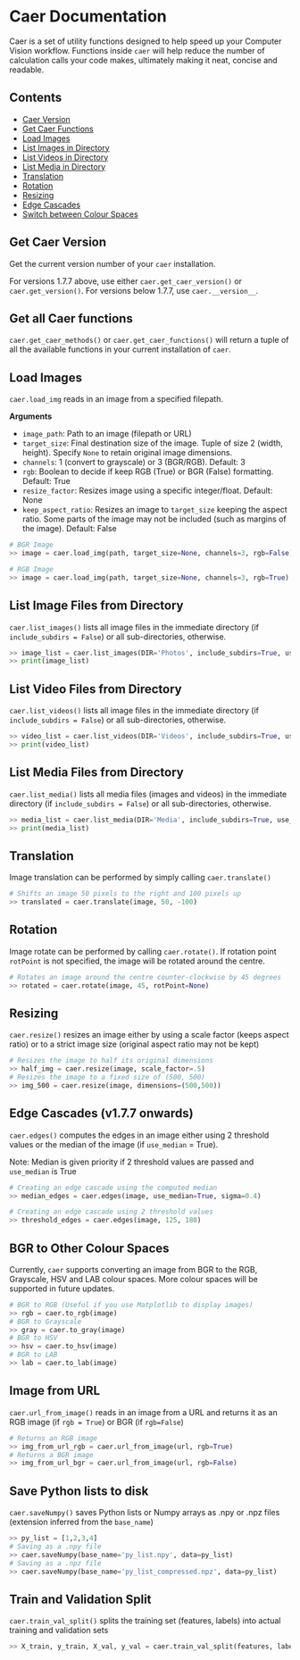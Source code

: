 # Caer Documentation
Caer is a set of utility functions designed to help speed up your Computer Vision workflow. Functions inside `caer` will help reduce the number of calculation calls your code makes, ultimately making it neat, concise and readable.

## Contents
- [Caer Version](#get-caer-version)
- [Get Caer Functions](#get-caer-functions)
- [Load Images](#load-images)
- [List Images in Directory](#list-image-files-from-directory)
- [List Videos in Directory](#list-video-files-from-directory)
- [List Media in Directory](#list-media-files-from-directory)
- [Translation](#translation)
- [Rotation](#rotation)
- [Resizing](#resizing)
- [Edge Cascades](#edge-cascades)
- [Switch between Colour Spaces](#switch-between-colour-spaces)



## Get Caer Version
Get the current version number of your `caer` installation.

For versions 1.7.7 above, use either `caer.get_caer_version()` or `caer.get_version()`.
For versions below 1.7.7, use `caer.__version__`.

## Get all Caer functions
`caer.get_caer_methods()` or `caer.get_caer_functions()` will return a tuple of all the available functions in your current installation of `caer`. 

## Load Images
`caer.load_img` reads in an image from a specified filepath. 

**Arguments**
- `image_path`: Path to an image (filepath or URL)
- `target_size`: Final destination size of the image. Tuple of size 2 (width, height). Specify `None` to retain original image dimensions. 
- `channels`: 1 (convert to grayscale) or 3 (BGR/RGB). Default: 3
- `rgb`: Boolean to decide if keep RGB (True) or BGR (False) formatting. Default: True
- `resize_factor`: Resizes image using a specific integer/float. Default: None
- `keep_aspect_ratio`: Resizes an image to `target_size` keeping the aspect ratio. Some parts of the image may not be included (such as margins of the image). Default: False
```python
# BGR Image
>> image = caer.load_img(path, target_size=None, channels=3, rgb=False)

# RGB Image
>> image = caer.load_img(path, target_size=None, channels=3, rgb=True)
```

## List Image Files from Directory
`caer.list_images()` lists all image files in the immediate directory (if `include_subdirs = False`)  or all sub-directories, otherwise. 
```python
>> image_list = caer.list_images(DIR='Photos', include_subdirs=True, use_fullpath=False, get_size=False)
>> print(image_list)
```

## List Video Files from Directory
`caer.list_videos()` lists all image files in the immediate directory (if `include_subdirs = False`)  or all sub-directories, otherwise. 
```python
>> video_list = caer.list_videos(DIR='Videos', include_subdirs=True, use_fullpath=False, get_size=False)
>> print(video_list)
```

## List Media Files from Directory
`caer.list_media()` lists all media files (images and videos) in the immediate directory (if `include_subdirs = False`)  or all sub-directories, otherwise. 
```python
>> media_list = caer.list_media(DIR='Media', include_subdirs=True, use_fullpath=False, get_size=False)
>> print(media_list)
```

## Translation
Image translation can be performed by simply calling `caer.translate()` 
```python
# Shifts an image 50 pixels to the right and 100 pixels up
>> translated = caer.translate(image, 50, -100)
```

## Rotation
Image rotate can be performed by calling `caer.rotate()`. 
If rotation point `rotPoint` is not specified, the image will be rotated around the centre. 
```python
# Rotates an image around the centre counter-clockwise by 45 degrees
>> rotated = caer.rotate(image, 45, rotPoint=None)
```

## Resizing
`caer.resize()` resizes an image either by using a scale factor (keeps aspect ratio) or to a strict image size (original aspect ratio may not be kept)
```python
# Resizes the image to half its original dimensions
>> half_img = caer.resize(image, scale_factor=.5)
# Resizes the image to a fixed size of (500, 500)
>> img_500 = caer.resize(image, dimensions=(500,500))
```

## Edge Cascades (v1.7.7 onwards)
`caer.edges()` computes the edges in an image either using 2 threshold values or the median of the image (if `use_median` = True). 

Note: Median is given priority if 2 threshold values are passed and `use_median` is True
```python
# Creating an edge cascade using the computed median 
>> median_edges = caer.edges(image, use_median=True, sigma=0.4)

# Creating an edge cascade using 2 threshold values
>> threshold_edges = caer.edges(image, 125, 180)
```

## BGR to Other Colour Spaces
Currently, `caer` supports converting an image from BGR to the RGB, Grayscale, HSV and LAB colour spaces. More colour spaces will be supported in future updates. 
```python
# BGR to RGB (Useful if you use Matplotlib to display images)
>> rgb = caer.to_rgb(image)
# BGR to Grayscale
>> gray = caer.to_gray(image)
# BGR to HSV
>> hsv = caer.to_hsv(image)
# BGR to LAB
>> lab = caer.to_lab(image)
```

## Image from URL
`caer.url_from_image()` reads in an image from a URL and returns it as an RGB image (if `rgb = True`) or BGR (if `rgb=False`)
```python
# Returns an RGB image
>> img_from_url_rgb = caer.url_from_image(url, rgb=True)
# Returns a BGR image
>> img_from_url_bgr = caer.url_from_image(url, rgb=False)
```

## Save Python lists to disk
`caer.saveNumpy()` saves Python lists or Numpy arrays as .npy or .npz files (extension inferred from the `base_name`)
```python
>> py_list = [1,2,3,4]
# Saving as a .npy file
>> caer.saveNumpy(base_name='py_list.npy', data=py_list)
# Saving as a .npz file
>> caer.saveNumpy(base_name='py_list_compressed.npz', data=py_list)
```

## Train and Validation Split
`caer.train_val_split()` splits the training set (features, labels) into actual training and validation sets
```python
>> X_train, y_train, X_val, y_val = caer.train_val_split(features, labels, val_ratio=.2)
```